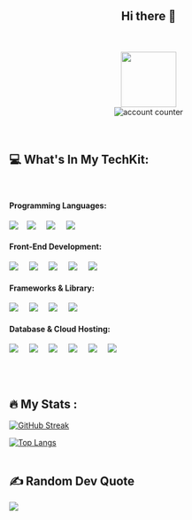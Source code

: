 <div id="header" align="center">
    <h2>Hi there 👋</h2> 
</div>
<br>
<br>
<div id="header" align="center">
  <img src="https://media.giphy.com/media/M9gbBd9nbDrOTu1Mqx/giphy.gif" width="100"/>
</div>

<div id="badges" align="center">
  <img src="https://komarev.com/ghpvc/?username=teetier&style=flat-square&color=blue" alt="account counter"/>
</div>
<br>
<br>

## 💻 What's In My TechKit:
<br>

#### Programming Languages: 

<p align="start"> <img src="https://img.shields.io/badge/JavaScript-black?logo=javascript&logoColor=yellow&style=for-the-badge" /><span>&nbsp;&nbsp;&nbsp;</span>
<img src="https://img.shields.io/badge/Ruby-black?logo=ruby&logoColor=red&style=for-the-badge" />
    <span>&nbsp;&nbsp;&nbsp;</span>
<img src="https://img.shields.io/badge/golang-black?logo=go&logoColor=blue&style=for-the-badge" />
    <span>&nbsp;&nbsp;&nbsp;</span>
<img src="https://img.shields.io/badge/TypeScript-black?logo=typescript&logoColor=blue&style=for-the-badge" />
</p>

#### Front-End Development: 

<p align="start">
<img src="https://img.shields.io/badge/HTML5-black?logo=html5&logoColor=red&style=for-the-badge" />
    <span>&nbsp;&nbsp;&nbsp;</span>
<img src="https://img.shields.io/badge/CSS3-black?logo=css3&logoColor=blue&style=for-the-badge" />
    <span>&nbsp;&nbsp;&nbsp;</span>
<img src="https://img.shields.io/badge/TAILWIND CSS-black?logo=tailwindcss&logoColor=turquoise&style=for-the-badge" />
    <span>&nbsp;&nbsp;&nbsp;</span>
<img src="https://img.shields.io/badge/FIGMA-black?logo=figma&logoColor=orange&style=for-the-badge" />
    <span>&nbsp;&nbsp;&nbsp;</span>
<img src="https://img.shields.io/badge/Framer Motion-black?logo=framer&logoColor=purple&style=for-the-badge" />
</p>

#### Frameworks & Library:

<p align="start">
<img src="https://img.shields.io/badge/NEXT.JS-black?logo=next.js&logoColor=white&style=for-the-badge" />
    <span>&nbsp;&nbsp;&nbsp;</span>
<img src="https://img.shields.io/badge/NODE.JS-black?logo=node.js&logoColor=green&style=for-the-badge" />
    <span>&nbsp;&nbsp;&nbsp;</span>
<img src="https://img.shields.io/badge/REACT.JS-black?logo=react&logoColor=blue&style=for-the-badge" />
    <span>&nbsp;&nbsp;&nbsp;</span>
<img src="https://img.shields.io/badge/RUBY ON RAILS-black?logo=rubyonrails&logoColor=red&style=for-the-badge" />
</p>

#### Database & Cloud Hosting:

<p align="start">
  <img src="https://img.shields.io/badge/sqlite-black?logo=sqlite&logoColor=blue&style=for-the-badge" />
    <span>&nbsp;&nbsp;&nbsp;</span>
<img src="https://img.shields.io/badge/MySQL-black?logo=mysql&logoColor=orange&style=for-the-badge" />
    <span>&nbsp;&nbsp;&nbsp;</span>
<img src="https://img.shields.io/badge/MongoDB-black?logo=mongodb&logoColor=green&style=for-the-badge" />
    <span>&nbsp;&nbsp;&nbsp;</span>
<img src="https://img.shields.io/badge/VERCEL-black?logo=vercel&logoColor=white&style=for-the-badge" />
    <span>&nbsp;&nbsp;&nbsp;</span>
<img src="https://img.shields.io/badge/Netlify-black?logo=netlify&logoColor=blue&style=for-the-badge" />
    <span>&nbsp;&nbsp;&nbsp;</span>
<img src="https://img.shields.io/badge/Render-black?logo=render&logoColor=white&style=for-the-badge" />
    <span>&nbsp;&nbsp;&nbsp;</span>
</p>
<br>
<br>

## :fire: My Stats :
[![GitHub Streak](http://github-readme-streak-stats.herokuapp.com?user=teetier&theme=dark&background=000000)](https://git.io/streak-stats)

[![Top Langs](https://github-readme-stats.vercel.app/api/top-langs/?username=teetier&layout=compact&theme=vision-friendly-dark)](https://github.com/anuraghazra/github-readme-stats)
<br>
<br>

## ✍️ Random Dev Quote
![](https://quotes-github-readme.vercel.app/api?type=horizontal&theme=radical)
